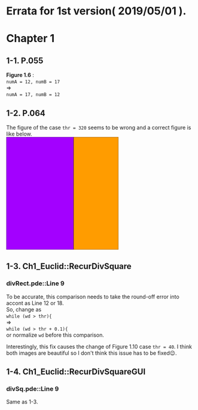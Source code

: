 # Errata for 1st version( 2019/05/01 ).

# Chapter 1
## 1-1. P.055
**Figure 1.6** :  
`numA = 12, numB = 17`  
=>  
`numA = 17, numB = 12`  

## 1-2. P.064
The figure of the case `thr = 320` seems to be wrong and a correct figure is like below.   
<img src="./1-2.png" width="300px">

## 1-3. Ch1_Euclid::RecurDivSquare
### divRect.pde::Line 9
To be accurate, this comparison needs to take the round-off error into accont as Line 12 or 18.  
So, change as  
`while (wd > thr){`  
=>  
`while (wd > thr + 0.1){`  
or normalize `wd` before this comparison.

Interestingly, this fix causes the change of Figure 1.10 case `thr = 40`.
I think both images are beautiful so I don't think this issue has to be fixed😉. 

## 1-4. Ch1_Euclid::RecurDivSquareGUI
### divSq.pde::Line 9
Same as 1-3.


